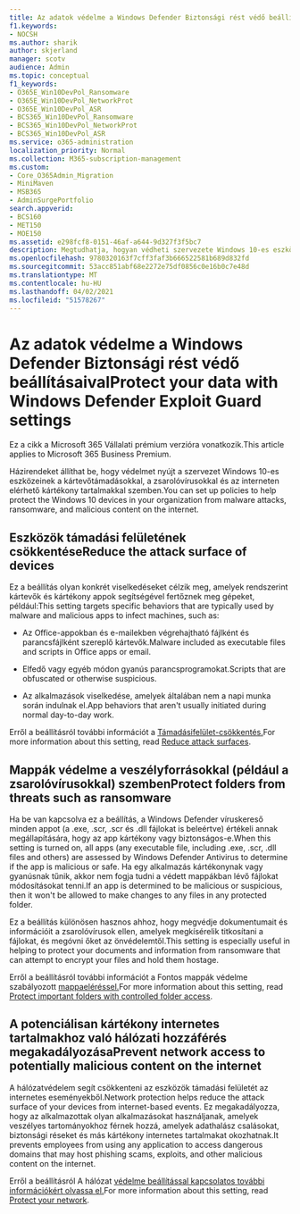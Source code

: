 ```yaml
---
title: Az adatok védelme a Windows Defender Biztonsági rést védő beállításaival
f1.keywords:
- NOCSH
ms.author: sharik
author: skjerland
manager: scotv
audience: Admin
ms.topic: conceptual
f1_keywords:
- O365E_Win10DevPol_Ransomware
- O365E_Win10DevPol_NetworkProt
- O365E_Win10DevPol_ASR
- BCS365_Win10DevPol_Ransomware
- BCS365_Win10DevPol_NetworkProt
- BCS365_Win10DevPol_ASR
ms.service: o365-administration
localization_priority: Normal
ms.collection: M365-subscription-management
ms.custom:
- Core_O365Admin_Migration
- MiniMaven
- MSB365
- AdminSurgePortfolio
search.appverid:
- BCS160
- MET150
- MOE150
ms.assetid: e298fcf8-0151-46af-a644-9d327f3f5bc7
description: Megtudhatja, hogyan védheti szervezete Windows 10-es eszközeit a kártevőtámadásokkal, a zsarolóvírusokkal és az internetes kártékony tartalmakkal szemben.
ms.openlocfilehash: 9780320163f7cff3faf3b666522581b689d832fd
ms.sourcegitcommit: 53acc851abf68e2272e75df0856c0e16b0c7e48d
ms.translationtype: MT
ms.contentlocale: hu-HU
ms.lasthandoff: 04/02/2021
ms.locfileid: "51578267"
---
```

# <a name="protect-your-data-with-windows-defender-exploit-guard-settings"></a><span data-ttu-id="0cf19-103">Az adatok védelme a Windows Defender Biztonsági rést védő beállításaival</span><span class="sxs-lookup"><span data-stu-id="0cf19-103">Protect your data with Windows Defender Exploit Guard settings</span></span>

<span data-ttu-id="0cf19-104">Ez a cikk a Microsoft 365 Vállalati prémium verzióra vonatkozik.</span><span class="sxs-lookup"><span data-stu-id="0cf19-104">This article applies to Microsoft 365 Business Premium.</span></span>

<span data-ttu-id="0cf19-105">Házirendeket állíthat be, hogy védelmet nyújt a szervezet Windows 10-es eszközeinek a kártevőtámadásokkal, a zsarolóvírusokkal és az interneten elérhető kártékony tartalmakkal szemben.</span><span class="sxs-lookup"><span data-stu-id="0cf19-105">You can set up policies to help protect the Windows 10 devices in your organization from malware attacks, ransomware, and malicious content on the internet.</span></span>
  
## <a name="reduce-the-attack-surface-of-devices"></a><span data-ttu-id="0cf19-106">Eszközök támadási felületének csökkentése</span><span class="sxs-lookup"><span data-stu-id="0cf19-106">Reduce the attack surface of devices</span></span>

<span data-ttu-id="0cf19-107">Ez a beállítás olyan konkrét viselkedéseket célzik meg, amelyek rendszerint kártevők és kártékony appok segítségével fertőznek meg gépeket, például:</span><span class="sxs-lookup"><span data-stu-id="0cf19-107">This setting targets specific behaviors that are typically used by malware and malicious apps to infect machines, such as:</span></span>
  
- <span data-ttu-id="0cf19-108">Az Office-appokban és e-mailekben végrehajtható fájlként és parancsfájlként szereplő kártevők.</span><span class="sxs-lookup"><span data-stu-id="0cf19-108">Malware included as executable files and scripts in Office apps or email.</span></span>
    
- <span data-ttu-id="0cf19-109">Elfedő vagy egyéb módon gyanús parancsprogramokat.</span><span class="sxs-lookup"><span data-stu-id="0cf19-109">Scripts that are obfuscated or otherwise suspicious.</span></span>
    
- <span data-ttu-id="0cf19-110">Az alkalmazások viselkedése, amelyek általában nem a napi munka során indulnak el.</span><span class="sxs-lookup"><span data-stu-id="0cf19-110">App behaviors that aren't usually initiated during normal day-to-day work.</span></span>
    
<span data-ttu-id="0cf19-111">Erről a beállításról további információt a [Támadásifelület-csökkentés.](/windows/security/threat-protection/microsoft-defender-atp/exploit-protection)</span><span class="sxs-lookup"><span data-stu-id="0cf19-111">For more information about this setting, read [Reduce attack surfaces](/windows/security/threat-protection/microsoft-defender-atp/exploit-protection).</span></span>
  
## <a name="protect-folders-from-threats-such-as-ransomware"></a><span data-ttu-id="0cf19-112">Mappák védelme a veszélyforrásokkal (például a zsarolóvírusokkal) szemben</span><span class="sxs-lookup"><span data-stu-id="0cf19-112">Protect folders from threats such as ransomware</span></span>

<span data-ttu-id="0cf19-113">Ha be van kapcsolva ez a beállítás, a Windows Defender víruskereső minden appot (a .exe, .scr, .scr és .dll fájlokat is beleértve) értékeli annak megállapítására, hogy az app kártékony vagy biztonságos-e.</span><span class="sxs-lookup"><span data-stu-id="0cf19-113">When this setting is turned on, all apps (any executable file, including .exe, .scr, .dll files and others) are assessed by Windows Defender Antivirus to determine if the app is malicious or safe.</span></span> <span data-ttu-id="0cf19-114">Ha egy alkalmazás kártékonynak vagy gyanúsnak tűnik, akkor nem fogja tudni a védett mappákban lévő fájlokat módosításokat tenni.</span><span class="sxs-lookup"><span data-stu-id="0cf19-114">If an app is determined to be malicious or suspicious, then it won't be allowed to make changes to any files in any protected folder.</span></span>
  
<span data-ttu-id="0cf19-115">Ez a beállítás különösen hasznos ahhoz, hogy megvédje dokumentumait és információit a zsarolóvírusok ellen, amelyek megkísérelik titkosítani a fájlokat, és megóvni őket az önvédelemtől.</span><span class="sxs-lookup"><span data-stu-id="0cf19-115">This setting is especially useful in helping to protect your documents and information from ransomware that can attempt to encrypt your files and hold them hostage.</span></span>
  
<span data-ttu-id="0cf19-116">Erről a beállításról további információt a Fontos mappák védelme szabályozott [mappaeléréssel.](/mem/configmgr/protect/deploy-use/create-deploy-exploit-guard-policy#bkmk_CFA)</span><span class="sxs-lookup"><span data-stu-id="0cf19-116">For more information about this setting, read [Protect important folders with controlled folder access](/mem/configmgr/protect/deploy-use/create-deploy-exploit-guard-policy#bkmk_CFA).</span></span>
  
## <a name="prevent-network-access-to-potentially-malicious-content-on-the-internet"></a><span data-ttu-id="0cf19-117">A potenciálisan kártékony internetes tartalmakhoz való hálózati hozzáférés megakadályozása</span><span class="sxs-lookup"><span data-stu-id="0cf19-117">Prevent network access to potentially malicious content on the internet</span></span>

<span data-ttu-id="0cf19-118">A hálózatvédelem segít csökkenteni az eszközök támadási felületét az internetes eseményekből.</span><span class="sxs-lookup"><span data-stu-id="0cf19-118">Network protection helps reduce the attack surface of your devices from internet-based events.</span></span> <span data-ttu-id="0cf19-119">Ez megakadályozza, hogy az alkalmazottak olyan alkalmazásokat használjanak, amelyek veszélyes tartományokhoz férnek hozzá, amelyek adathalász csalásokat, biztonsági réseket és más kártékony internetes tartalmakat okozhatnak.</span><span class="sxs-lookup"><span data-stu-id="0cf19-119">It prevents employees from using any application to access dangerous domains that may host phishing scams, exploits, and other malicious content on the internet.</span></span>
  
<span data-ttu-id="0cf19-120">Erről a beállításról A hálózat [védelme beállítással kapcsolatos további információkért olvassa el.](/mem/configmgr/protect/deploy-use/create-deploy-exploit-guard-policy#bkmk_Nwp)</span><span class="sxs-lookup"><span data-stu-id="0cf19-120">For more information about this setting, read [Protect your network](/mem/configmgr/protect/deploy-use/create-deploy-exploit-guard-policy#bkmk_Nwp).</span></span>
